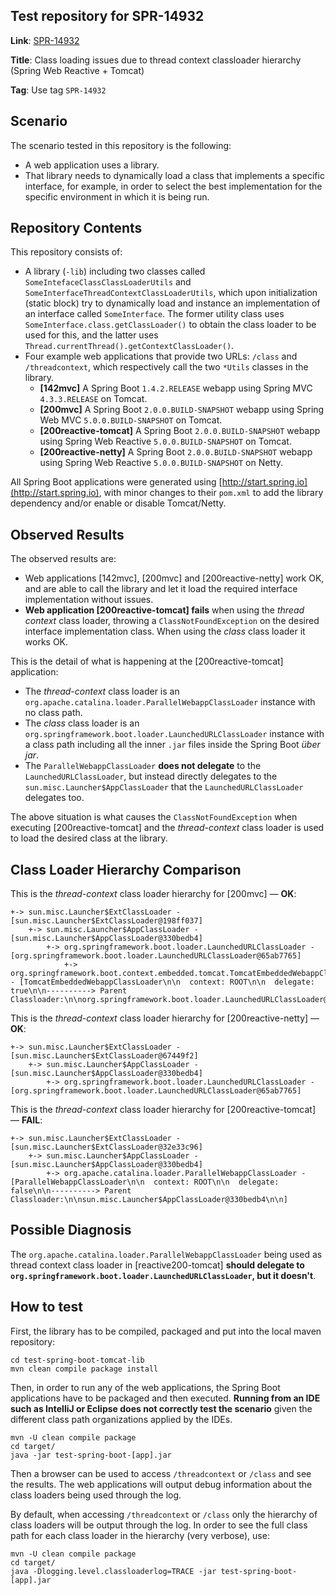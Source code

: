 Test repository for SPR-14932
-----------------------------

**Link**: [SPR-14932](https://jira.spring.io/browse/SPR-14932)  

**Title**: Class loading issues due to thread context classloader hierarchy (Spring Web Reactive + Tomcat)

**Tag**: Use tag `SPR-14932`

## Scenario

The scenario tested in this repository is the following:

   * A web application uses a library.
   * That library needs to dynamically load a class that implements a specific interface, for example, in 
     order to select the best implementation for the specific environment in which it is being run.

## Repository Contents

This repository consists of:

   * A library (`-lib`) including two classes called `SomeIntefaceClassClassLoaderUtils` and
     `SomeInterfaceThreadContextClassLoaderUtils`, which upon initialization (static block) try to
     dynamically load and instance an implementation of an interface called `SomeInterface`. The former
     utility class uses `SomeInterface.class.getClassLoader()` to obtain the class loader to be used 
     for this, and the latter uses `Thread.currentThread().getContextClassLoader()`.
   * Four example web applications that provide two URLs: `/class` and `/threadcontext`, which respectively
     call the two `*Utils` classes in the library.
       * **[142mvc]** A Spring Boot `1.4.2.RELEASE` webapp using Spring MVC `4.3.3.RELEASE` on Tomcat.
       * **[200mvc]** A Spring Boot `2.0.0.BUILD-SNAPSHOT` webapp using Spring Web MVC `5.0.0.BUILD-SNAPSHOT` on Tomcat.
       * **[200reactive-tomcat]** A Spring Boot `2.0.0.BUILD-SNAPSHOT` webapp using Spring Web Reactive `5.0.0.BUILD-SNAPSHOT` on Tomcat.
       * **[200reactive-netty]** A Spring Boot `2.0.0.BUILD-SNAPSHOT` webapp using Spring Web Reactive `5.0.0.BUILD-SNAPSHOT` on Netty.

All Spring Boot applications were generated using [http://start.spring.io](http://start.spring.io), with minor changes to
their `pom.xml` to add the library dependency and/or enable or disable Tomcat/Netty.

## Observed Results

The observed results are:

   * Web applications [142mvc], [200mvc] and [200reactive-netty] work OK, and are able to call the library and
     let it load the required interface implementation without issues.
   * **Web application [200reactive-tomcat] fails** when using the *thread context* class loader, throwing a
     `ClassNotFoundException` on the desired interface implementation class. When using the *class* class loader it works OK.

This is the detail of what is happening at the [200reactive-tomcat] application:

   * The *thread-context* class loader is an `org.apache.catalina.loader.ParallelWebappClassLoader` instance 
     with no class path.
   * The *class* class loader is an `org.springframework.boot.loader.LaunchedURLClassLoader` instance with a
     class path including all the inner `.jar` files inside the Spring Boot *über jar*.
   * The `ParallelWebappClassLoader` **does not delegate** to the `LaunchedURLClassLoader`, but instead
     directly delegates to the `sun.misc.Launcher$AppClassLoader` that the `LaunchedURLClassLoader` delegates too.

The above situation is what causes the `ClassNotFoundException` when executing [200reactive-tomcat] and the
*thread-context* class loader is used to load the desired class at the library.

## Class Loader Hierarchy Comparison

This is the *thread-context* class loader hierarchy for [200mvc] — **OK**:

```
+-> sun.misc.Launcher$ExtClassLoader - [sun.misc.Launcher$ExtClassLoader@198ff037]
    +-> sun.misc.Launcher$AppClassLoader - [sun.misc.Launcher$AppClassLoader@330bedb4]
        +-> org.springframework.boot.loader.LaunchedURLClassLoader - [org.springframework.boot.loader.LaunchedURLClassLoader@65ab7765]
            +-> org.springframework.boot.context.embedded.tomcat.TomcatEmbeddedWebappClassLoader - [TomcatEmbeddedWebappClassLoader\n\n  context: ROOT\n\n  delegate: true\n\n----------> Parent Classloader:\n\norg.springframework.boot.loader.LaunchedURLClassLoader@65ab7765\n\n]
```

This is the *thread-context* class loader hierarchy for [200reactive-netty] — **OK**:

```
+-> sun.misc.Launcher$ExtClassLoader - [sun.misc.Launcher$ExtClassLoader@67449f2]
    +-> sun.misc.Launcher$AppClassLoader - [sun.misc.Launcher$AppClassLoader@330bedb4]
        +-> org.springframework.boot.loader.LaunchedURLClassLoader - [org.springframework.boot.loader.LaunchedURLClassLoader@65ab7765]
```

This is the *thread-context* class loader hierarchy for [200reactive-tomcat] — **FAIL**:

```
+-> sun.misc.Launcher$ExtClassLoader - [sun.misc.Launcher$ExtClassLoader@32e33c96]
    +-> sun.misc.Launcher$AppClassLoader - [sun.misc.Launcher$AppClassLoader@330bedb4]
        +-> org.apache.catalina.loader.ParallelWebappClassLoader - [ParallelWebappClassLoader\n\n  context: ROOT\n\n  delegate: false\n\n----------> Parent Classloader:\n\nsun.misc.Launcher$AppClassLoader@330bedb4\n\n]
```


## Possible Diagnosis

The `org.apache.catalina.loader.ParallelWebappClassLoader` being used as thread context class loader in [reactive200-tomcat]
**should delegate to `org.springframework.boot.loader.LaunchedURLClassLoader`, but it doesn't**.


## How to test

First, the library has to be compiled, packaged and put into the local maven repository:

```
cd test-spring-boot-tomcat-lib
mvn clean compile package install
```

Then, in order to run any of the web applications, the Spring Boot applications have to be packaged and then
executed. **Running from an IDE such as IntelliJ or Eclipse does not correctly test the scenario** given the
different class path organizations applied by the IDEs.

```
mvn -U clean compile package
cd target/
java -jar test-spring-boot-[app].jar
```

Then a browser can be used to access `/threadcontext` or `/class` and see the results. The web applications
will output debug information about the class loaders being used through the log.

By default, when accessing `/threadcontext` or `/class` only the hierarchy of class loaders will be output through
the log. In order to see the full class path for each class loader in the hierarchy (very verbose), use:

```
mvn -U clean compile package
cd target/
java -Dlogging.level.classloaderlog=TRACE -jar test-spring-boot-[app].jar
```
